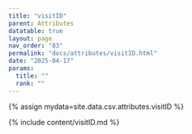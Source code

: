 ```yaml
---
title: "visitID"
parent: Attributes
datatable: true
layout: page
nav_order: "83"
permalink: "docs/attributes/visitID.html"
date: "2025-04-17"
params:
  title: ""
  rank: ""
---
```

{% assign mydata=site.data.csv.attributes.visitID %} 

{% include content/visitID.md %}
